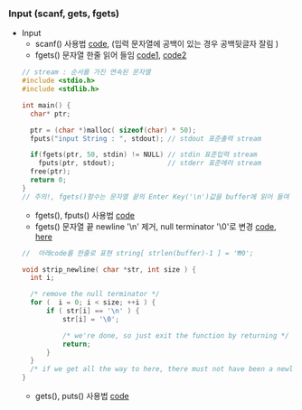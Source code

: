 ### Input (scanf, gets, fgets)
* Input
    * scanf() 사용법 [code](https://github.com/csbyun-data/C-Pro/blob/main/chap01/Input/Input_Scanf.c), (입력 문자열에 공백이 있는 경우 공백뒷글자 잘림 )
    * fgets() 문자열 한줄 읽어 들임 [code1](https://github.com/csbyun-data/C-Pro/blob/main/chap01/Input/Input_fgets.c), [code2](https://github.com/csbyun-data/C-Pro/blob/main/chap01/Input/Input_fgets4.c)
    ```c
    // stream : 순서를 가진 연속된 문자열
    #include <stdio.h>
    #include <stdlib.h>
  
    int main() {
      char* ptr;
  
      ptr = (char *)malloc( sizeof(char) * 50);
      fputs("input String : ", stdout); // stdout 표준촐력 stream 

      if(fgets(ptr, 50, stdin) != NULL) // stdin 표준입력 stream 
        fputs(ptr, stdout);            	// stderr 표준에러 stream
  	  free(ptr);
      return 0;
    }
    // 주의!, fgets()함수는 문자열 끝의 Enter Key('\n')값을 buffer에 읽어 들여 전달함
    ```
    * fgets(), fputs() 사용법 [code](https://github.com/csbyun-data/C-Pro/blob/main/chap01/Input/Input_fgets1.c)
    * fgets() 문자열 끝 newline '\n' 제거, null terminator '\0'로 변경 [code](https://github.com/csbyun-data/C-Pro/blob/main/chap01/Input/Input_fgets2.c), [here](https://github.com/csbyun-data/C-Pro/blob/main/chap01/Input/Input_fgets3.c)
    ```c
    //  아래code를 한줄로 표현 string[ strlen(buffer)-1 ] = '₩0';
    
    void strip_newline( char *str, int size ) {
      int i;
   
      /* remove the null terminator */
      for (  i = 0; i < size; ++i ) {
          if ( str[i] == '\n' ) {
              str[i] = '\0';
   
              /* we're done, so just exit the function by returning */
              return;   
          }
      }
      /* if we get all the way to here, there must not have been a newline! */
    }
    ```
    * gets(), puts() 사용법 [code](https://github.com/csbyun-data/C-Pro/blob/main/chap01/Input/Input_gets1.c)
